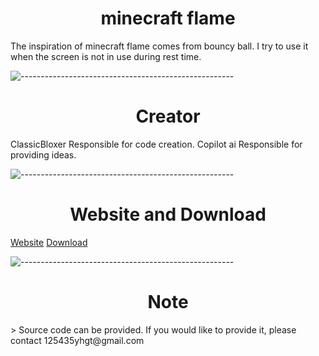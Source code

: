 <h1 align="center">minecraft flame</h1>
The inspiration of minecraft flame comes from bouncy ball. I try to use it when the screen is not in use during rest time. 

![-----------------------------------------------------](https://raw.githubusercontent.com/andreasbm/readme/master/assets/lines/rainbow.png)
  
<h1 align="center">Creator</h1>
ClassicBloxer Responsible for code creation.  
Copilot ai Responsible for providing ideas.

![-----------------------------------------------------](https://raw.githubusercontent.com/andreasbm/readme/master/assets/lines/rainbow.png)

<h1 align="center">Website and Download</h1>
<a href="https://minecraft-flame.netlify.app/" class="button pill">Website</a>  
<a href="https://github.com/user-attachments/files/17268291/com.minecraft.flame.zip" class="button pill">Download</a>

![-----------------------------------------------------](https://raw.githubusercontent.com/andreasbm/readme/master/assets/lines/rainbow.png)

<h1 align="center">Note</h1>
> Source code can be provided. If you would like to provide it, please contact 125435yhgt@gmail.com


